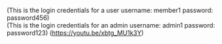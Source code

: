 (This is the login credentials for a user username: member1  password: password456)  
(This is the login credentials for an admin username: admin1 password: password123)
(https://youtu.be/xbtg_MU1k3Y)
